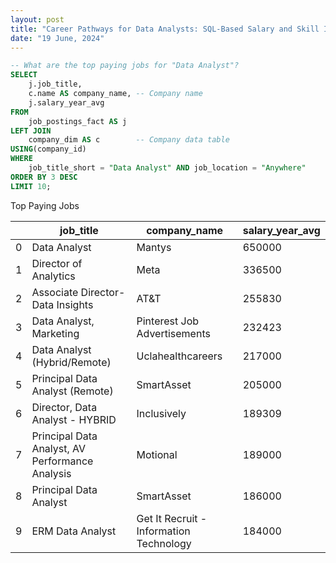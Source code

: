 ```yaml
---
layout: post
title: "Career Pathways for Data Analysts: SQL-Based Salary and Skill Insights"
date: "19 June, 2024"
---
```

<!--
------------------------------------------------------------
SQL Code 01
------------------------------------------------------------
-->
```sql
-- What are the top paying jobs for "Data Analyst"?
SELECT
    j.job_title,
    c.name AS company_name, -- Company name
    j.salary_year_avg
FROM
    job_postings_fact AS j
LEFT JOIN
    company_dim AS c        -- Company data table
USING(company_id)
WHERE
    job_title_short = "Data Analyst" AND job_location = "Anywhere"
ORDER BY 3 DESC
LIMIT 10;
```

<!--
------------------------------------------------------------
Result table for SQL Code 01
------------------------------------------------------------
-->
<div class="df">
<div class="df_before" markdown="1">
<p class="table_caption">Top Paying Jobs</p>

|    | job_title                                       | company_name                                    |   salary_year_avg |
|----|-------------------------------------------------|-----------------------------------------|-------------------|
|  0 | Data Analyst                                    | Mantys                                  |            650000 |
|  1 | Director of Analytics                           | Meta                                    |            336500 |
|  2 | Associate Director- Data Insights               | AT&T                                    |            255830 |
|  3 | Data Analyst, Marketing                         | Pinterest Job Advertisements            |            232423 |
|  4 | Data Analyst (Hybrid/Remote)                    | Uclahealthcareers                       |            217000 |
|  5 | Principal Data Analyst (Remote)                 | SmartAsset                              |            205000 |
|  6 | Director, Data Analyst - HYBRID                 | Inclusively                             |            189309 |
|  7 | Principal Data Analyst, AV Performance Analysis | Motional                                |            189000 |
|  8 | Principal Data Analyst                          | SmartAsset                              |            186000 |
|  9 | ERM Data Analyst                                | Get It Recruit - Information Technology |            184000 |

</div>
</div>